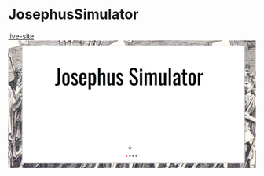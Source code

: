 # JosephusSimulator
[live-site](https://josephus-sim.herokuapp.com/)
![main-page](josephus-main.png)
